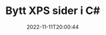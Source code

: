 ---
############################# Static ############################
layout: "auto-gen-merger"
date: 2022-11-11T20:00:44
draft: false
otherformats: ppsx ppt pptx rtf tex vdx vsdm vsdx vssm vssx vstm vstx vsx vtx xlam xls

############################# Head ############################
head_title: "Bytt og bytt ut XPS sider i C#"
head_description: "Bytt og bytt ut posisjoner på to sider i en XPS-fil i C# ved hjelp av dokumentsammenslåings-APIet."

############################# Header ############################
title: "Bytt XPS sider i C#"
description: "Bytt XPS-sider med noen få linjer med .NET-kode."
bg_image: "https://cms.admin.containerize.com/templates/aspose/App_Themes/V3/images/bg/header1.png"
bg_overlay: false
button:
    enable: true
    icon: "fas fa-arrow-down"
    label: "Last ned gratis prøveversjon"
    link: "https://downloads.groupdocs.com/merger/net"

############################# SubMenu ############################
submenu:
    enable: true

    left:
        img_alt: "GroupDocs.Merger for .NET"
        image: "https://cms.admin.containerize.com/templates/groupdocs/images/product-logos/90x90-noborder/groupdocs-merger-net.png"
        product: "GroupDocs.Merger"
        platform: ".NET"

    middle:
        button:

            # button loop
            - link: "https://apireference.groupdocs.com/merger/net"
              text: "API-referanse"

            # button loop
            - link: "https://github.com/groupdocs-merger"
              text: "Kodeeksempler"

            # button loop
            - link: "https://products.groupdocs.app/merger/family"
              text: "Live-demoer"

            # button loop
            - link: "https://purchase.groupdocs.com/pricing/merger/net"
              text: "Prissetting"

    right:
        link_download: "https://downloads.groupdocs.com/merger"
        link_learn: "https://docs.groupdocs.com/merger/net"
        link_buy: "https://purchase.groupdocs.com"

############################# About ############################
about:
    enable: true
    title: "Om GroupDocs.Merger for .NET API"
    content: |
        [GroupDocs.Merger for .NET](/no/merger/net/) tilbyr en enkel løsning for trygt å slå sammen og dele mellom et bredt spekter av dokumentformater, inkludert PDF, Microsoft Office (Word, Excel, PowerPoint , OneNote), OpenDocument, HTML, bilder og mange andre i .NET-applikasjoner. Ved å legge til bare noen få linjer med koden, utfør flere dokumentoperasjoner som flytte, fjerne, rotere, bytte ut, trekke ut eller endre retningen på sidene i dokumentene. Dokumentsammenslåings-APIet støtter også forhåndsvisning av dokumentsider som et bilde for å analysere dokumentstrukturen, formateringen og innholdet på siden.
        
        GroupDocs.Merger API er et riktig valg for bedriftsløsninger som trenger filsidebyttefunksjoner. Disse APIene støttes godt på alle større operativsystemer og plattformer, inkludert .NET Framework, .NET Standard, .NET Core, Mono.

############################# Steps ############################
steps:
    enable: true
    title_left: "Bytt XPS filsider i .NET"
    content_left: |
        [GroupDocs.Merger for .NET](/no/merger/net/) gjør det enkelt for C#-utviklere å bytte sider i en XPS-fil ved å implementere noen få enkle trinn .
        
        * Initialiser **SwapOptions** for å spesifisere sidetall som skal byttes.
        * Opprett en ny forekomst av **Merger** og send kildedokumentstien som en konstruktørparameter.
        * Ring **SwapPages** og send **SwapOptions**-objektet.
        * Ring **Save** og spesifiser filbanen for å lagre det resulterende dokumentet.

    title_right: "Systemkrav"
    content_right: |
        GroupDocs.Merger for .NET APIer støttes på alle større plattformer og operativsystemer. Før du utfører koden nedenfor, sørg for at du har følgende forutsetninger installert på systemet ditt.

        * Operativsystemer: Microsoft Windows, Linux, MacOS
        * Utviklingsmiljøer: Visual Studio, Xamarin, MonoDevelop
        * Rammer: .NET Framework, .NET Standard, .NET Core, Mono
        * Last ned den nyeste versjonen av GroupDocs.Merger for .NET fra [NuGet](https://www.nuget.org/packages/groupdocs.merger)
         
    code: |
     {{% merger/additional-styles %}}
     {{< merger/code-merger title="Hvordan bytte XPS filsider ved å bruke C# eksempelkode">}}

        ```csharp    
        // Bytt XPS filsider ved hjelp av GroupDocs.Merger API
        int pageNumber1 = 6;
        int pageNumber2 = 1;

        // Initialiser SwapOptions-klassen for å spesifisere sidetall som skal byttes
        SwapOptions swapOptions = new SwapOptions(pageNumber2, pageNumber1);

        // Instantier sammenslåing med inndatadokumentet XPS
        using (Merger merger = new Merger("input.xps"))
          {
            // Ring SwapPages-metoden og send SwapOptions-objektet til det
            merger.SwapPages(swapOptions);
    
            // Ring Lagre-metoden og send ønsket filbane for å lagre utdatadokumentet
            merger.Save("output.xps");
          }
        ```
     {{< /merger/code-merger >}}

############################# Demos ############################
demos:
    enable: true
    title: "Live-demoer - Bytt ut XPS filsider på nettet"
    content: |
       Bytt ut XPS-filsider akkurat nå ved å gå til nettstedet [GroupDocs.Merger Live Demos](https://products.groupdocs.app/splitter/swap-pages/xps).
       Live-demoen har følgende fordeler.
        
############################# About Formats ############################
about_formats:
    enable: true

############################# More Formats ############################
more_formats:
    enable: true
    title: "Bytt sider med andre filformater"
    content: |
        .NET dokumenterer fusjon og splitt API for filformater og bilder. Bytt noen av de populære filformatene som angitt nedenfor.

############################# Back to top ###############################
back_to_top:
    enable: true
---